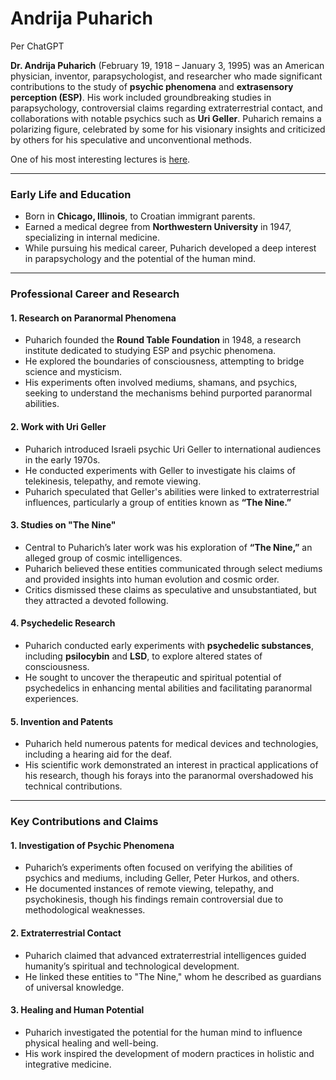# Andrija Puharich

Per ChatGPT

**Dr. Andrija Puharich** (February 19, 1918 – January 3, 1995) was an American physician, inventor, parapsychologist, and researcher who made significant contributions to the study of **psychic phenomena** and **extrasensory perception (ESP)**. His work included groundbreaking studies in parapsychology, controversial claims regarding extraterrestrial contact, and collaborations with notable psychics such as **Uri Geller**. Puharich remains a polarizing figure, celebrated by some for his visionary insights and criticized by others for his speculative and unconventional methods.

One of his most interesting lectures is [here](https://youtu.be/A7gnQe8rN-8?si=7PciA18mvpK-jIP6).  

---

### **Early Life and Education**

- Born in **Chicago, Illinois**, to Croatian immigrant parents.
- Earned a medical degree from **Northwestern University** in 1947, specializing in internal medicine.
- While pursuing his medical career, Puharich developed a deep interest in parapsychology and the potential of the human mind.

---

### **Professional Career and Research**

#### **1. Research on Paranormal Phenomena**

- Puharich founded the **Round Table Foundation** in 1948, a research institute dedicated to studying ESP and psychic phenomena.
- He explored the boundaries of consciousness, attempting to bridge science and mysticism.
- His experiments often involved mediums, shamans, and psychics, seeking to understand the mechanisms behind purported paranormal abilities.

#### **2. Work with Uri Geller**

- Puharich introduced Israeli psychic Uri Geller to international audiences in the early 1970s.
- He conducted experiments with Geller to investigate his claims of telekinesis, telepathy, and remote viewing.
- Puharich speculated that Geller's abilities were linked to extraterrestrial influences, particularly a group of entities known as **“The Nine.”**

#### **3. Studies on "The Nine"**

- Central to Puharich’s later work was his exploration of **“The Nine,”** an alleged group of cosmic intelligences.
- Puharich believed these entities communicated through select mediums and provided insights into human evolution and cosmic order.
- Critics dismissed these claims as speculative and unsubstantiated, but they attracted a devoted following.

#### **4. Psychedelic Research**

- Puharich conducted early experiments with **psychedelic substances**, including **psilocybin** and **LSD**, to explore altered states of consciousness.
- He sought to uncover the therapeutic and spiritual potential of psychedelics in enhancing mental abilities and facilitating paranormal experiences.

#### **5. Invention and Patents**

- Puharich held numerous patents for medical devices and technologies, including a hearing aid for the deaf.
- His scientific work demonstrated an interest in practical applications of his research, though his forays into the paranormal overshadowed his technical contributions.

---

### **Key Contributions and Claims**

#### **1. Investigation of Psychic Phenomena**

- Puharich’s experiments often focused on verifying the abilities of psychics and mediums, including Geller, Peter Hurkos, and others.
- He documented instances of remote viewing, telepathy, and psychokinesis, though his findings remain controversial due to methodological weaknesses.

#### **2. Extraterrestrial Contact**

- Puharich claimed that advanced extraterrestrial intelligences guided humanity’s spiritual and technological development.
- He linked these entities to "The Nine," whom he described as guardians of universal knowledge.

#### **3. Healing and Human Potential**

- Puharich investigated the potential for the human mind to influence physical healing and well-being.
- His work inspired the development of modern practices in holistic and integrative medicine.